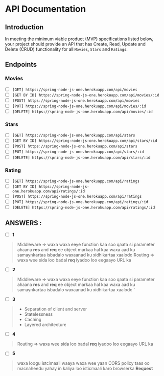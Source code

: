 # API Documentation
## Introduction

In meeting the minimum viable product (MVP) specifications listed below, your project should provide an API that has Create, Read, Update and Delete (CRUD) functionality for all `Movies`, `Stars` and `Ratings`.

## Endpoints
### Movies 

- [ ] `[GET] https://spring-node-js-one.herokuapp.com/api/movies`
- [ ] `[GET BY ID] https://spring-node-js-one.herokuapp.com/api/movies/:id`
- [ ] `[POST] https://spring-node-js-one.herokuapp.com/api/movies`
- [ ] `[PUT] https://spring-node-js-one.herokuapp.com/api/movies/:id`
- [ ] `[DELETE] https://spring-node-js-one.herokuapp.com/api/movies/:id`

### Stars

- [ ] `[GET] https://spring-node-js-one.herokuapp.com/api/stars`
- [ ] `[GET BY ID] https://spring-node-js-one.herokuapp.com/api/stars/:id`
- [ ] `[POST] https://spring-node-js-one.herokuapp.com/api/stars`
- [ ] `[PUT] https://spring-node-js-one.herokuapp.com/api/stars/:id`
- [ ] `[DELETE] https://spring-node-js-one.herokuapp.com/api/stars/:id`

### Rating

- [ ] `[GET] https://spring-node-js-one.herokuapp.com/api/ratings`
- [ ] `[GET BY ID] https://spring-node-js-one.herokuapp.com/api/ratings/:id`
- [ ] `[POST] https://spring-node-js-one.herokuapp.com/api/ratings`
- [ ] `[PUT] https://spring-node-js-one.herokuapp.com/api/ratings/:id`
- [ ] `[DELETE] https://spring-node-js-one.herokuapp.com/api/ratings/:id`

## ANSWERS : 

- [ ] **1**
> Middleware => waxa waxa eeye function kaa soo qaata si parameter ahaana **res** and **req** ee object markaa hal kaa waxa aad ku samaynkartaa isbadalo waxaanad ku xidhikartaa xaalodo 
> Routing  => waxa wee sida loo badal  **req**  iyadoo loo eegaayo URL ka 
- [ ] **2**
 > Middleware => waxa waxa eeye function kaa soo qaata si parameter ahaana **res** and **req** ee object markaa hal kaa waxa aad ku samaynkartaa isbadalo waxaanad ku xidhikartaa xaalodo `
- [ ] **3**
> - Separation of client and server
> - Statelessness
> - Caching
> - Layered architecture
- [ ] **4**
>  Routing  => waxa wee sida loo badal  **req**  iyadoo loo eegaayo URL ka 
- [ ] **5**
>  waxa loogu istcimaali waaya waxa wee yaan CORS policy taas oo macnaheedu yahay in kaliya loo isticmaali karo browserka **Request**
